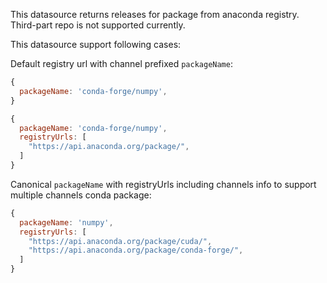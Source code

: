 This datasource returns releases for package from anaconda registry. Third-part repo is not supported currently.

This datasource support following cases:

Default registry url with channel prefixed `packageName`:

```js
{
  packageName: 'conda-forge/numpy',
}
```

```js
{
  packageName: 'conda-forge/numpy',
  registryUrls: [
    "https://api.anaconda.org/package/",
  ]
}
```

Canonical `packageName` with registryUrls including channels info to support multiple channels conda package:

```js
{
  packageName: 'numpy',
  registryUrls: [
    "https://api.anaconda.org/package/cuda/",
    "https://api.anaconda.org/package/conda-forge/",
  ]
}
```

<!-- see https://github.com/renovatebot/renovate/issues/2213#issuecomment-2687645736 for future plan -->
